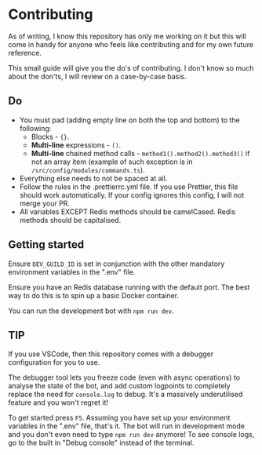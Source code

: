 # Contributing

As of writing, I know this repository has only me working on it but this will come in handy for anyone who feels like contributing and for my own future reference.

This small guide will give you the do's of contributing. I don't know so much about the don'ts, I will review on a case-by-case basis.

## Do

- You must pad (adding empty line on both the top and bottom) to the following:
  - Blocks - `{}`.
  - **Multi-line** expressions - `()`.
  - **Multi-line** chained method calls - `method1().method2().method3()` if not an array item (example of such exception is in `/src/config/modules/commands.ts`).
- Everything else needs to not be spaced at all.
- Follow the rules in the .prettierrc.yml file. If you use Prettier, this file should work automatically. If your config ignores this config, I will not merge your PR.
- All variables EXCEPT Redis methods should be camelCased. Redis methods should be capitalised.

## Getting started

Ensure `DEV_GUILD_ID` is set in conjunction with the other mandatory environment variables in the ".env" file.

Ensure you have an Redis database running with the default port. The best way to do this is to spin up a basic Docker container.

You can run the development bot with `npm run dev`.

## TIP

If you use VSCode, then this repository comes with a debugger configuration for you to use.

The debugger tool lets you freeze code (even with async operations) to analyse the state of the bot, and add custom logpoints to completely replace the need for `console.log` to debug. It's a massively underutilised feature and you won't regret it!

To get started press `F5`. Assuming you have set up your environment variables in the ".env" file, that's it. The bot will run in development mode and you don't even need to type `npm run dev` anymore! To see console logs, go to the built in "Debug console" instead of the terminal.
